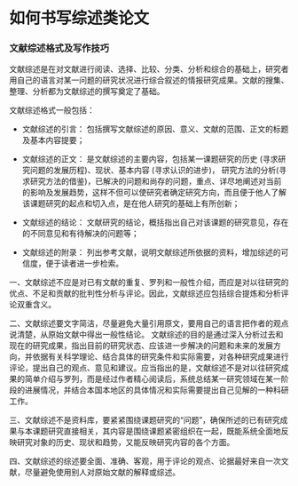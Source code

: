 # 如何书写综述类论文

###  文献综述格式及写作技巧
文献综述是在对文献进行阅读、选择、比较、分类、分析和综合的基础上，研究者用自己的语言对某一问题的研究状况进行综合叙述的情报研究成果。文献的搜集、整理、分析都为文献综述的撰写奠定了基础。

文献综述格式一般包括：

- 文献综述的引言：
  包括撰写文献综述的原因、意义、文献的范围、正文的标题及基本内容提要；

- 文献综述的正文：
  是文献综述的主要内容，包括某一课题研究的历史 (寻求研究问题的发展历程)、现状、基本内容 (寻求认识的进步)， 研究方法的分析(寻求研究方法的借鉴)，已解决的问题和尚存的问题，重点、详尽地阐述对当前的影响及发展趋势，这样不但可以使研究者确定研究方向，而且便于他人了解该课题研究的起点和切入点，是在他人研究的基础上有所创新；

- 文献综述的结论：
  文献研究的结论，概括指出自己对该课题的研究意见，存在的不同意见和有待解决的问题等；

- 文献综述的附录：
  列出参考文献，说明文献综述所依据的资料，增加综述的可信度，便于读者进一步检索。

  

一、文献综述不应是对已有文献的重复、罗列和一般性介绍，而应是对以往研究的优点、不足和贡献的批判性分析与评论。因此，文献综述应包括综合提炼和分析评论双重含义。

二、文献综述要文字简洁，尽量避免大量引用原文，要用自己的语言把作者的观点说清楚，从原始文献中得出一般性结论。
  文献综述的目的是通过深入分析过去和现在的研究成果，指出目前的研究状态、应该进一步解决的问题和未来的发展方向，并依据有关科学理论、结合具体的研究条件和实际需要，对各种研究成果进行评论，提出自己的观点、意见和建议。应当指出的是，文献综述不是对以往研究成果的简单介绍与罗列，而是经过作者精心阅读后，系统总结某一研究领域在某一阶段的进展情况，并结合本国本地区的具体情况和实际需要提出自己见解的一种科研工作。

三、文献综述不是资料库，要紧紧围绕课题研究的“问题”，确保所述的已有研究成果与本课题研究直接相关，其内容是围绕课题紧密组织在一起，既能系统全面地反映研究对象的历史、现状和趋势，又能反映研究内容的各个方面。

四、文献综述的综述要全面、准确、客观，用于评论的观点、论据最好来自一次文献，尽量避免使用别人对原始文献的解释或综述。

